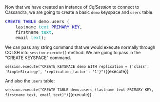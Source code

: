 Now that we have created an instance of *CqlSession* to connect to Cassandra, we are going to create a basic `demo` keyspace and `users` table.

<pre style="margin: 0; line-height: 125%"><span style="color: #0000aa">CREATE</span> <span style="color: #0000aa">TABLE</span> demo.users (
    lastname <span style="color: #00aaaa">text</span> <span style="color: #0000aa">PRIMARY</span> <span style="color: #0000aa">KEY</span>,
    firstname <span style="color: #00aaaa">text</span>,
    email <span style="color: #00aaaa">text</span>);
</pre>

We can pass any string command that we would execute normally through CQLSH into `session.execute()` method. We are going to pass in the "CREATE KEYSPACE" command.

`session.execute("CREATE KEYSPACE demo WITH replication = {'class': 'SimpleStrategy', 'replication_factor': '1'}")`{{execute}}

And also the `users` table:

`session.execute("CREATE TABLE demo.users (lastname text PRIMARY KEY, firstname text, email text)")`{{execute}}

